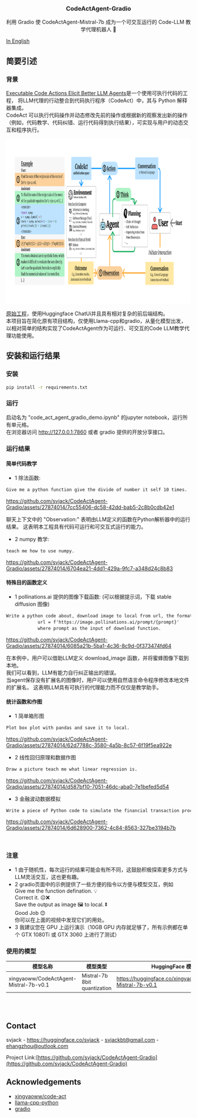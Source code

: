 <!-- PROJECT LOGO -->
<br />
<p align="center">
  <h3 align="center">CodeActAgent-Gradio</h3>

  <p align="center">
   		利用 Gradio 使 CodeActAgent-Mistral-7b 成为一个可交互运行的 Code-LLM 教学代理机器人 🤖
    <br />
  </p>
</p>

[In English](README_EN.md)

## 简要引述

### 背景
[Executable Code Actions Elicit Better LLM Agents](https://github.com/xingyaoww/code-act)是一个使用可执行代码的工程，
将LLM代理的行动整合到代码执行程序（CodeAct）中，其与 Python 解释器集成。 <br/>
CodeAct 可以执行代码操作并动态修改先前的操作或根据新的观察发出新的操作（例如，代码教学、代码纠错、运行代码得到执行结果），可实现与用户的动态交互和程序执行。

<img src="imgs/overview.png" alt="Girl in a jacket" width="1250" height="450">

[原始工程](https://github.com/xingyaoww/code-act)，使用Huggingface ChatUi并且具有相对复杂的前后端结构。 <br/>
本项目旨在简化原有项目结构，仅使用Llama-cpp和gradio，从量化模型出发，以相对简单的结构实现了CodeActAgent作为可运行、可交互的Code LLM教学代理功能使用。

## 安装和运行结果
### 安装
```bash
pip install -r requirements.txt
```
### 运行
启动名为 "code_act_agent_gradio_demo.ipynb" 的jupyter notebook，运行所有单元格。 <br/>
在浏览器访问 http://127.0.0.1:7860 或者 gradio 提供的开放分享接口。

### 运行结果
#### 简单代码教学
* 1 除法函数:<br/>
```txt
Give me a python function give the divide of number it self 10 times.
```

https://github.com/svjack/CodeActAgent-Gradio/assets/27874014/7cc55406-dc58-42dd-bab5-2c8b0cdb42e1

聊天上下文中的 "Observation:" 表明由LLM定义的函数在Python解析器中的运行结果。 这表明本工程具有代码可运行和可交互式运行的能力。
* 2 numpy 教学:<br/>
```txt
teach me how to use numpy.
```

https://github.com/svjack/CodeActAgent-Gradio/assets/27874014/6704ea21-4dd1-429a-9fc7-a348d24c8b83

#### 特殊目的函数定义

* 1 pollinations.ai 提供的图像下载函数: (可以根据提示词，下载 stable diffusion 图像)<br/>
```txt
Write a python code about, download image to local from url, the format as :
            url = f'https://image.pollinations.ai/prompt/{prompt}'
            where prompt as the input of download function.
```

https://github.com/svjack/CodeActAgent-Gradio/assets/27874014/6085a21b-5ba1-4c36-8c9d-0f373474fd64

在本例中，用户可以借助LLM定义 download_image 函数，并将蜜蜂图像下载到本地。 <br/>
我们可以看到，LLM有能力自行纠正输出的错误。<br/>
当agent保存没有扩展名的图像时，用户可以使用自然语言命令程序修改本地文件的扩展名，
这表明LLM具有可执行的代理能力而不仅仅是教学助手。

#### 统计函数和作图

* 1 简单箱形图<br/>
```txt
Plot box plot with pandas and save it to local.
```


https://github.com/svjack/CodeActAgent-Gradio/assets/27874014/62d7788c-3580-4a5b-8c57-6f19f5ea922e

* 2 线性回归原理和数据作图<br/>
```txt
Draw a picture teach me what linear regression is.
```


https://github.com/svjack/CodeActAgent-Gradio/assets/27874014/d587bf10-7051-46dc-aba0-7e1befed5d54


* 3 金融波动数据模拟 <br/>
```txt
Write a piece of Python code to simulate the financial transaction process and draw a financial images chart by lineplot of Poisson process.
```

https://github.com/svjack/CodeActAgent-Gradio/assets/27874014/6d628900-7362-4c84-8563-327be3194b7b

<br/>

### 注意
* 1 由于随机性，每次运行的结果可能会有所不同，这鼓励积极探索更多方式与LLM灵活交互，这也更有趣。
* 2 gradio页面中的示例提供了一些方便的指令以方便与模型交互，例如 <br/>
  Give me the function defination. 💡<br/>
  Correct it. ☹️❌<br/>
  Save the output as image 🖼️ to local. ⏬<br/>
  Good Job 😊<br/>
  你可以在上面的视频中发现它们的用处。
* 3 我建议您在 GPU 上运行演示（10GB GPU 内存就足够了，所有示例都在单个 GTX 1080Ti 或 GTX 3060 上进行了测试）
  
### 使用的模型
|模型名称 | 模型类型 | HuggingFace 模型链接 |
|---------|--------|--------|
| xingyaoww/CodeActAgent-Mistral-7b-v0.1 | Mistral-7b 8bit quantization | https://huggingface.co/xingyaoww/CodeActAgent-Mistral-7b-v0.1 |

<br/><br/>

<!-- CONTACT -->
## Contact

<!--
Your Name - [@your_twitter](https://twitter.com/your_username) - email@example.com
-->
svjack - https://huggingface.co/svjack - svjackbt@gmail.com - ehangzhou@outlook.com

<!--
Project Link: [https://github.com/your_username/repo_name](https://github.com/your_username/repo_name)
-->
Project Link:[https://github.com/svjack/CodeActAgent-Gradio](https://github.com/svjack/CodeActAgent-Gradio)

<!-- ACKNOWLEDGEMENTS -->
## Acknowledgements
* [xingyaoww/code-act](https://github.com/xingyaoww/code-act)
* [llama-cpp-python](https://github.com/abetlen/llama-cpp-python)
* [gradio](https://github.com/gradio-app/gradio)
